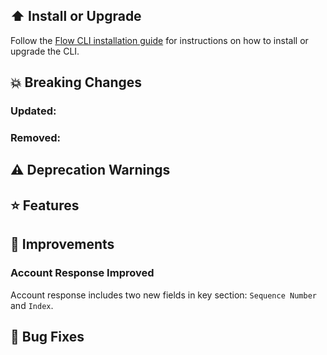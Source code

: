 ## ⬆️ Install or Upgrade

Follow the [Flow CLI installation guide](https://docs.onflow.org/flow-cli/install/) for instructions on how to install or upgrade the CLI.

## 💥 Breaking Changes

### Updated: 
### Removed:

## ⚠️ Deprecation Warnings

## ⭐ Features

## 🎉 Improvements

### Account Response Improved
Account response includes two new fields in key section: `Sequence Number` and `Index`.

### 

## 🐞 Bug Fixes
